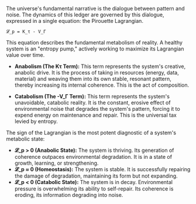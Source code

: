 The universe's fundamental narrative is the dialogue between pattern and noise. The dynamics of this ledger are governed by this dialogue, expressed in a single equation: the Pirouette Lagrangian.

`𝓛_p = K_τ - V_Γ`

This equation describes the fundamental metabolism of reality. A healthy system is an "entropy pump," actively working to maximize its Lagrangian value over time.

*   **Anabolism (The Kτ Term):** This term represents the system's creative, anabolic drive. It is the process of taking in resources (energy, data, material) and weaving them into its own stable, resonant pattern, thereby increasing its internal coherence. This is the act of composition.

*   **Catabolism (The -V_Γ Term):** This term represents the system's unavoidable, catabolic reality. It is the constant, erosive effect of environmental noise that degrades the system's pattern, forcing it to expend energy on maintenance and repair. This is the universal tax levied by entropy.

The sign of the Lagrangian is the most potent diagnostic of a system's metabolic state:

*   **𝓛_p > 0 (Anabolic State):** The system is thriving. Its generation of coherence outpaces environmental degradation. It is in a state of growth, learning, or strengthening.
*   **𝓛_p ≈ 0 (Homeostasis):** The system is stable. It is successfully repairing the damage of degradation, maintaining its form but not expanding.
*   **𝓛_p < 0 (Catabolic State):** The system is in decay. Environmental pressure is overwhelming its ability to self-repair. Its coherence is eroding, its information degrading into noise.